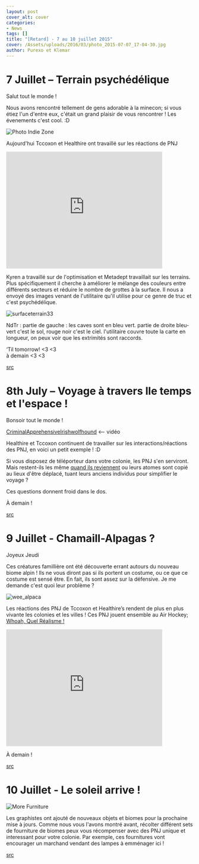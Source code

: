 ```yaml
---
layout: post
cover_alt: cover
categories:
- News
tags: []
title: "[Retard] - 7 au 10 juillet 2015"
cover: /Assets/uploads/2016/03/photo_2015-07-07_17-04-30.jpg
author: Purexo et Klemar
---
```

# 7 Juillet – Terrain psychédélique

Salut tout le monde !
 
Nous avons rencontré tellement de gens adorable à la minecon; si vous étiez l'un d'entre eux, c'était un grand plaisir de vous rencontrer ! Les évenements c'est cool. :D

![Photo Indie Zone]({{site.asset_path.uploads}}/2016/03/photo_2015-07-07_17-04-30.jpg)

Aujourd'hui Tccoxon et Healthire ont travaillé sur les réactions de PNJ

<iframe width="420" height="315" src="https://www.youtube.com/embed/S6aSZQgm0RY" frameborder="0" allowfullscreen></iframe>

Kyren a travaillé sur de l'optimisation et Metadept travaillait sur les terrains. Plus spécifiquement il cherche à améliorer le mélange des couleurs entre différents secteurs et réduire le nombre de grottes à la surface. Il nous a envoyé des images venant de l'utilitaire qu'il utilise pour ce genre de truc et c'est psychédélique. 

![surfaceterrain33]({{site.asset_path.uploads}}/2016/03/surfaceterrain33.png)

NdTr : partie de gauche : les caves sont en bleu vert. partie de droite bleu-vert c'est le sol, rouge noir c'est le ciel.
l'utilitaire couvre toute la carte en longueur, on peux voir que les extrimités sont raccords.

‘Til tomorrow! <3 <3    
à demain <3 <3

[src](http://playstarbound.com/7th-july-trippy-terrains/)




# 8th July – Voyage à travers lle temps et l'espace !

Bonsoir tout le monde !

[CriminalApprehensiveIrishwolfhound](https://giant.gfycat.com/CriminalApprehensiveIrishwolfhound.gif) <-- vidéo

Healthire et Tccoxon continuent de travailler sur les interactions/réactions des PNJ, en voici un petit exemple ! :D

Si vous disposez de téléporteur dans votre colonie, les PNJ s'en serviront. Mais restent-ils les même [quand ils reviennent](http://existentialcomics.com/comic/1) ou leurs atomes sont copié au lieux d'être déplacé, tuant leurs anciens individus pour simplifier le voyage ?

Ces questions donnent froid dans le dos.

À demain !

[src](http://playstarbound.com/8th-july-traveling-through-space-and-time/)



# 9 Juillet - Chamaill-Alpagas ?

Joyeux Jeudi

Ces créatures famillière ont été découverte errant autours du nouveau biome alpin ! Ils ne vous diront pas si ils portent un costume, ou ce que ce costume est sensé être. En fait, ils sont assez sur la défensive. Je me demande c'est quoi leur problème ?

![wee_alpaca]({{site.asset_path.uploads}}/2016/03/wee_alpaca.png)

Les réactions des PNJ de Tccoxon et Healthire’s rendent de plus en plus vivante les colonies et les villes ! Ces PNJ jouent ensemble au Air Hockey; [Whoah, Quel Réalisme !](https://youtu.be/F7i6aEKP-i4?t=22)

<iframe width="420" height="315" src="https://www.youtube.com/embed/J9PGftD1dp8" frameborder="0" allowfullscreen></iframe>

À demain !

[src](http://playstarbound.com/9th-july-norsing-around/)



# 10 Juillet - Le soleil arrive !

![More Furniture]({{site.asset_path.uploads}}/2016/03/AAA-10.png)

Les graphistes ont ajouté de nouveaux objets et biomes pour la prochaine mise à jours. Comme nous vous l'avons montré avant, récolter différent sets de fourniture de biomes peux vous récompenser avec des PNJ unique et interessant pour votre colonie. Par exemple, ces fournitures vont encourager un marchand vendant des lampes à emménager ici !

[src](http://playstarbound.com/10th-july-here-comes-the-sun/)
